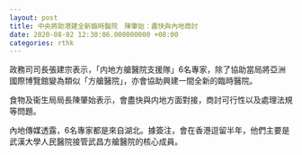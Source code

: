 ```yaml
---
layout: post
title: 中央將助港建全新臨時醫院　陳肇始：盡快與內地商討
date: 2020-08-02 12:30:06.000000000 +08:00
categories: rthk
---
```


政務司司長張建宗表示，「内地方艙醫院支援隊」6名專家，除了協助當局將亞洲國際博覽館變為類似「方艙醫院」，亦會協助興建一間全新的臨時醫院。

食物及衞生局局長陳肇始表示，會盡快與内地方面對接，商討可行性以及處理法規等問題。

內地傳媒透露，6名專家都是來自湖北。據簽注，會在香港逗留半年，他們主要是武漢大學人民醫院接管武昌方艙醫院的核心成員。
